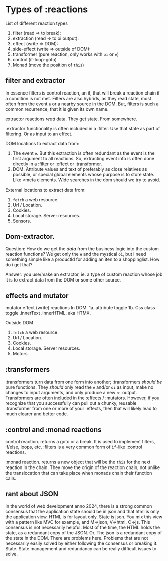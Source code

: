 # Types of :reactions

List of different reaction types
1. filter (read => to break):
2. extraction (read => to oi output):
3. effect (write => DOM):
4. side-effect (write => outside of DOM):
5. transformer (pure reaction, only works with `oi` or `e`)
6. control (if-loop-goto)
7. Monad (move the position of `this`)

## filter and extractor

In essence filters is control reaction, an if, that will break a reaction chain if a condition is not met. Filters are also hybrids, as they read state, most often from the event `e` or a nearby source in the DOM. But, filters is such a common recurrence, that it is given its own name.

extractor reactions *read* data. They get state. From somewhere.

:extractor functionality is often included in a :filter. Use that state as part of filtering. Or as input to an effect.

DOM locations to extract data from:
1. The event `e`. But this extraction is often redundant as the event is the first argument to all reactions. So, extracting event info is often done directly in a :filter or :effect or :transformer.
2. DOM. Attribute values and text of preferably as close relatives as possible, or special global elements whose purpose is to store state. Like <meta elements. Wide searches in the dom should we try to avoid.

External locations to extract data from:
1. `fetch` a web resource.
2. Url / Location.
3. Cookies.
4. Local storage. Server resources.
5. Sensors.

## Dom-extractor.

Question: How do we get the *data* from the business logic into the custom reaction functions? We get only the `e` and the mystical `oi`, but i need something simple like a productId for adding an iten to a shoppinglist. How do i get that? 

Answer: you use/make an extractor, ie. a type of custom reaction whose job it is to extract data from the DOM or some other source.

## effects and mutator

mutator effect (write) reactions
In DOM.
1a. attribute toggle
1b. Css class toggle
.innerText
.innerHTML. aka HTMX.

Outside DOM
1. `fetch` a web resource.
2. Url / Location.
3. Cookies.
4. Local storage. Server resources.
5. Motors.


## :transformers

:transformers turn data from one form into another; :transformers *should be* pure functions. They *should* only read the `e` and/or `oi` as input, make no changes to input arguments, and only produce a new `oi` output. Transformers are often included in the :effects / :mutators. However, if you recognize that you successfully can pull out a chunky, reusable :transformer from one or more of your :effects, then that will likely lead to much clearer and better code.

## :control and :monad reactions

control reaction. returns a goto or a break. It is used to implement filters, if/else, loops, etc. :filters is a very common form of `if`-like :control reactions.

:monad reaction. returns a new object that will be the `this` for the next reaction in the chain. They move the origin of the reaction chain, not unlike the translocation that can take place when monads chain their function calls.


## rant about JSON

In the world of web development anno 2024, there is a strong common consensus that the application state should be in json and that html is only the application view. HTML is for layout only. State is json. You mix this view with a pattern like MVC for example, and M=>json, V=>html, C=>js. This consensus is not necessarily helpful. Most of the time, the HTML holds the state, as a redundant copy of the JSON. Or. The json is a redundant copy of the state in the DOM. There are problems here. Problems that are not necessarily easily solved by either following the consensus or breaking it. State. State management and redundancy can be really difficult issues to solve.
